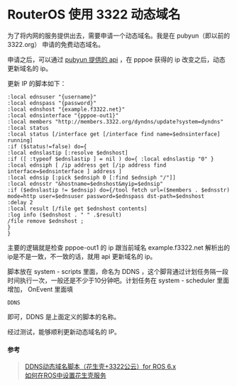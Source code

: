 # RouterOS 使用 3322 动态域名

为了将内网的服务提供出去，需要申请一个动态域名。我是在 pubyun（即以前的 3322.org） 申请的免费动态域名。    

申请之后，可以通过 [pubyun 提供的 api](http://www.pubyun.com/wiki/%E5%B8%AE%E5%8A%A9:api) ，在 pppoe 获得的 ip 改变之后，动态更新域名的 ip。    

更新 IP 的脚本如下：
```
:local ednsuser "{username}"
:local ednspass "{password}"
:local ednshost "{example.f3322.net}"
:local ednsinterface "{pppoe-out1}"
:local members "http://members.3322.org/dyndns/update?system=dyndns"
:local status
:local status [/interface get [/interface find name=$ednsinterface] running]
:if ($status!=false) do={
:local ednslastip [:resolve $ednshost]
:if ([ :typeof $ednslastip ] = nil ) do={ :local ednslastip "0" }
:local ednsiph [ /ip address get [/ip address find interface=$ednsinterface ] address ]
:local ednsip [:pick $ednsiph 0 [:find $ednsiph "/"]]
:local ednsstr "&hostname=$ednshost&myip=$ednsip"
:if ($ednslastip != $ednsip) do={/tool fetch url=($members . $ednsstr) mode=http user=$ednsuser password=$ednspass dst-path=$ednshost
:delay 2
:local result [/file get $ednshost contents]
:log info ($ednshost . " " .$result)
/file remove $ednshost ;
}
}
```
主要的逻辑就是检查 pppoe-out1 的 ip 跟当前域名 example.f3322.net 解析出的ip是不是一致，不一致的话，就用 api 更新域名的 ip。  

脚本放在 system - scripts 里面，命名为 DDNS ，这个脚背通过计划任务隔一段时间执行一次，一般还是不少于10分钟吧。计划任务在 system - scheduler 里面增加， OnEvent 里面填
```
DDNS
```
即可，DDNS 是上面定义的脚本的名称。  

经过测试，能够顺利更新动态域名的 IP。

#### 参考
> [DDNS动态域名脚本（花生壳+3322公云）for ROS 6.x](http://www.roszj.com/526.html)  
> [如何在ROS中设置花生壳服务](http://service.oray.com/question/869.html)